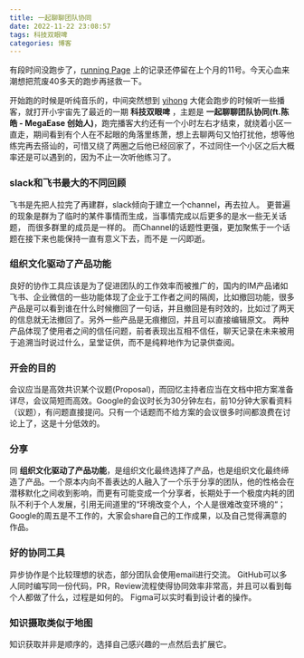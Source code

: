```yaml
---
title: 一起聊聊团队协同
date: 2022-11-22 23:08:57
tags: 科技双眼啤
categories: 博客
---
```

有段时间没跑步了，[running Page](https://running.ginta.top/) 上的记录还停留在上个月的11号。今天心血来潮想把荒废40多天的跑步再拯救一下。

开始跑的时候是听纯音乐的，中间突然想到 [yihong](https://twitter.com/yihong0618) 大佬会跑步的时候听一些播客，就打开小宇宙先了最近的一期 **科技双眼啤** ，主题是 **一起聊聊团队协同(ft.陈皓 - MegaEase 创始人)**，跑完播客大约还有一个小时左右才结束，就绕着小区一直走，期间看到有个人在不起眼的角落里练萧，想上去聊两句又怕打扰他，想等他练完再去搭讪的，可惜又绕了两圈之后他已经回家了，不过同住一个小区之后大概率还是可以遇到的，因为不止一次听他练习了。

### slack和飞书最大的不同回顾
飞书是先把人拉完了再建群，slack倾向于建立一个channel，再去拉人。
更普遍的现象是群为了临时的某件事情而生成，当事情完成以后更多的是水一些无关话题，
而很多群里的成员是一样的。
而Channel的话题性更强，更加聚焦于一个话题在接下来也能保持一直有意义下去，而不是
一闪即逝。

### 组织文化驱动了产品功能
良好的协作工具应该是为了促进团队的工作效率而被推广的，国内的IM产品诸如飞书、企业微信的一些功能体现了企业于工作者之间的隔阂，比如撤回功能，很多产品是可以看到谁在什么时候撤回了一句话，并且撤回是有时效的，比如过了两天的信息就无法撤回了。另外一些产品是无痕撤回，并且可以直接编辑原文。
两种产品体现了使用者之间的信任问题，前者表现出互相不信任，聊天记录在未来被用于追溯当时说过什么，呈堂证供，而不是纯粹地作为记录供查阅。

### 开会的目的
会议应当是高效共识某个议题(Proposal)，而回忆主持者应当在文档中把方案准备详尽，会议简短而高效。Google的会议时长为30分钟左右，前10分钟大家看资料（议题），有问题直接提问。只有一个话题而不给方案的会议很多时间都浪费在讨论上了，这是十分低效的。

### 分享
同 **组织文化驱动了产品功能**，是组织文化最终选择了产品，也是组织文化最终缔造了产品。一个原本内向不善表达的人融入了一个乐于分享的团队，他的性格会在潜移默化之间收到影响，而更有可能变成一个分享者，长期处于一个极度内耗的团队不利于个人发展，引用无间道里的“环境改变个人，个人是很难改变环境的“；Google的周五是不工作的，大家会share自己的工作成果，以及自己觉得满意的作品。

### 好的协同工具
异步协作是个比较理想的状态，部分团队会使用email进行交流。
GitHub可以多人同时编写同一份代码，PR，Review流程使得协同效率非常高，并且可以看到每个人都做了什么，过程是如何的。
Figma可以实时看到设计者的操作。

### 知识摄取类似于地图
知识获取并非是顺序的，选择自己感兴趣的一点然后去扩展它。